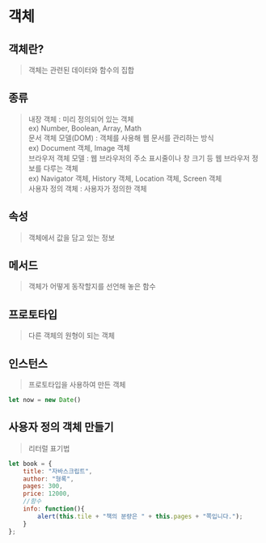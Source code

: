 # 객체

## 객체란?
> 객체는 관련된 데이터와 함수의 집합

## 종류
> 내장 객체 : 미리 정의되어 있는 객체 <br>
> ex) Number, Boolean, Array, Math<br>
> 문서 객체 모델(DOM) : 객체를 사용해 웹 문서를 관리하는 방식 <br>
> ex) Document 객체, Image 객체<br>
> 브라우저 객체 모델 : 웹 브라우저의 주소 표시줄이나 창 크기 등 웹 브라우저 정보를 다루는 객체<br>
> ex) Navigator 객체, History 객체, Location 객체, Screen 객체<br>
> 사용자 정의 객체 : 사용자가 정의한 객체

## 속성
> 객체에서 값을 담고 있는 정보

## 메서드
> 객체가 어떻게 동작할지를 선언해 놓은 함수

## 프로토타입
> 다른 객체의 원형이 되는 객체

## 인스턴스
> 프로토타입을 사용하여 만든 객체
```js
let now = new Date()
```

## 사용자 정의 객체 만들기
> 리터럴 표기법
```js
let book = {
    title: "자바스크립트",
    author: "형록",
    pages: 300,
    price: 12000,
    //함수
    info: function(){
        alert(this.tile + "책의 분량은 " + this.pages + "쪽입니다.");
    }
};